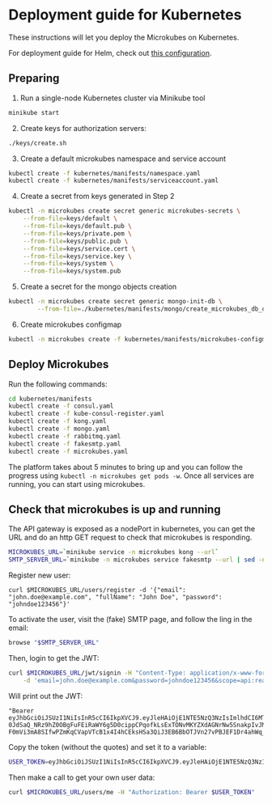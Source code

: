 # Deployment guide for Kubernetes

These instructions will let you deploy the Microkubes on Kubernetes.

For deployment guide for Helm, check out [this configuration](helm/README.md).
## Preparing

1. Run a single-node Kubernetes cluster via Minikube tool

```bash
minikube start
```

2. Create keys for authorization servers:

```bash
./keys/create.sh
```

3. Create a default microkubes namespace and service account

```bash
kubectl create -f kubernetes/manifests/namespace.yaml
kubectl create -f kubernetes/manifests/serviceaccount.yaml
```

4. Create a secret from keys generated in Step 2

```bash
kubectl -n microkubes create secret generic microkubes-secrets \
	--from-file=keys/default \
	--from-file=keys/default.pub \
	--from-file=keys/private.pem \
	--from-file=keys/public.pub \
	--from-file=keys/service.cert \
	--from-file=keys/service.key \
	--from-file=keys/system \
	--from-file=keys/system.pub
```

5. Create a secret for the mongo objects creation

```bash
kubectl -n microkubes create secret generic mongo-init-db \
        --from-file=./kubernetes/manifests/mongo/create_microkubes_db_objects.sh
```

6. Create microkubes configmap

```bash
kubectl -n microkubes create -f kubernetes/manifests/microkubes-configmap.yaml
```


## Deploy Microkubes

Run the following commands:
```bash
cd kubernetes/manifests
kubectl create -f consul.yaml
kubectl create -f kube-consul-register.yaml
kubectl create -f kong.yaml
kubectl create -f mongo.yaml
kubectl create -f rabbitmq.yaml
kubectl create -f fakesmtp.yaml
kubectl create -f microkubes.yaml
```

The platform takes about 5 minutes to bring up and you can follow the progress using `kubectl -n microkubes get pods -w`.
Once all services are running, you can start using microkubes.

## Check that microkubes is up and running

The API gateway is exposed as a nodePort in kubernetes, you can get the URL and do an http GET request to check that microkubes is responding.
```bash
MICROKUBES_URL=`minikube service -n microkubes kong --url`
SMTP_SERVER_URL=`minikube -n microkubes service fakesmtp --url | sed -n 2p`
```

Register new user:

```
curl $MICROKUBES_URL/users/register -d '{"email": "john.doe@example.com", "fullName": "John Doe", "password": "johndoe123456"}'
```

To activate the user, visit the (fake) SMTP page, and follow the ling in the email:

```bash
browse "$SMTP_SERVER_URL"
```

Then, login to get the JWT:

```bash
curl $MICROKUBES_URL/jwt/signin -H "Content-Type: application/x-www-form-urlencoded" \
    -d 'email=john.doe@example.com&password=johndoe123456&scope=api:read'
```

Will print out the JWT:

```
"Bearer eyJhbGciOiJSUzI1NiIsInR5cCI6IkpXVCJ9.eyJleHAiOjE1NTE5NzQ3NzIsImlhdCI6MTU1MTg4ODM3MiwiaXNzIjoiTWljcm9rdWJlcyBKV1QgQXV0aG9yaXR5IiwianRpIjoiYmEyY2ZhMzEtYmExNC00YjRmLTk4NTUtNGRmNmMwZDkyNDAzIiwibmJmIjowLCJvcmdhbml6YXRpb25zIjoiIiwicm9sZXMiOiJ1c2VyIiwic2NvcGVzIjoiYXBpOnJlYWQiLCJzdWIiOiI1YzdmZGFiM2E5OTU0MTAwMDFkNmQ2YzQiLCJ1c2VySWQiOiI1YzdmZGFiM2E5OTU0MTAwMDFkNmQ2YzQiLCJ1c2VybmFtZSI6ImpvaG4uZG9lQGV4YW1wbGUuY29tIn0.JiVywJgKfOMSf3cA6hDYRFftMPxruyFCosDfpGMYBYZyTloVo8GmRceVYXQR6i4FdwmTqZZnatbWFlkBo0FaRzGQTpuHNq_8YY6SelDvp47-0JdSaQ_NRz9hZ0OBgFuFEiRaWY6g5D0cippCPqofkLsExTONvMKYZXdAGNrNw5SnakpIvJM3PF0QE8LWa-F0mVi3mA8SIfwPZmKqCVapVTcB1x4I4hCEksHSa3QiJ3EB6BbOTJVn27vPBJEF1Dr4ahWq_FgQV_FtZ1YngG7YqI3fqSzkj2xWkQVqTYSLlrhKjQ1euhsp1o1qIrIYT5A75jJvjiOHUd0H0nXBorEAOg"
```

Copy the token (without the quotes) and set it to a variable:

```bash
USER_TOKEN=eyJhbGciOiJSUzI1NiIsInR5cCI6IkpXVCJ9.eyJleHAiOjE1NTE5NzQ3NzIsImlhdCI6MTU1MTg4ODM3MiwiaXNzIjoiTWljcm9rdWJlcyBKV1QgQXV0aG9yaXR5IiwianRpIjoiYmEyY2ZhMzEtYmExNC00YjRmLTk4NTUtNGRmNmMwZDkyNDAzIiwibmJmIjowLCJvcmdhbml6YXRpb25zIjoiIiwicm9sZXMiOiJ1c2VyIiwic2NvcGVzIjoiYXBpOnJlYWQiLCJzdWIiOiI1YzdmZGFiM2E5OTU0MTAwMDFkNmQ2YzQiLCJ1c2VySWQiOiI1YzdmZGFiM2E5OTU0MTAwMDFkNmQ2YzQiLCJ1c2VybmFtZSI6ImpvaG4uZG9lQGV4YW1wbGUuY29tIn0.JiVywJgKfOMSf3cA6hDYRFftMPxruyFCosDfpGMYBYZyTloVo8GmRceVYXQR6i4FdwmTqZZnatbWFlkBo0FaRzGQTpuHNq_8YY6SelDvp47-0JdSaQ_NRz9hZ0OBgFuFEiRaWY6g5D0cippCPqofkLsExTONvMKYZXdAGNrNw5SnakpIvJM3PF0QE8LWa-F0mVi3mA8SIfwPZmKqCVapVTcB1x4I4hCEksHSa3QiJ3EB6BbOTJVn27vPBJEF1Dr4ahWq_FgQV_FtZ1YngG7YqI3fqSzkj2xWkQVqTYSLlrhKjQ1euhsp1o1qIrIYT5A75jJvjiOHUd0H0nXBorEAOg
```

Then make a call to get your own user data:

```bash
curl $MICROKUBES_URL/users/me -H "Authorization: Bearer $USER_TOKEN"
```

